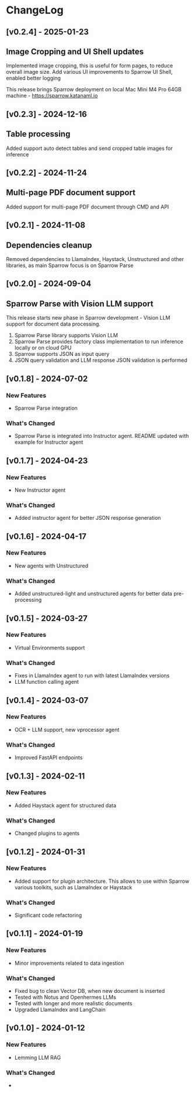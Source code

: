 # ChangeLog

## [v0.2.4] - 2025-01-23

## Image Cropping and UI Shell updates

Implemented image cropping, this is useful for form pages, to reduce overall image size. Add various UI improvements to Sparrow UI Shell, enabled better logging

This release brings Sparrow deployment on local Mac Mini M4 Pro 64GB machine - https://sparrow.katanaml.io


## [v0.2.3] - 2024-12-16

## Table processing

Added support auto detect tables and send cropped table images for inference


## [v0.2.2] - 2024-11-24

## Multi-page PDF document support

Added support for multi-page PDF document through CMD and API

## [v0.2.1] - 2024-11-08

## Dependencies cleanup

Removed dependencies to LlamaIndex, Haystack, Unstructured and other libraries, as main Sparrow focus is on Sparrow Parse

## [v0.2.0] - 2024-09-04

## Sparrow Parse with Vision LLM support

This release starts new phase in Sparrow development - Vision LLM support for document data processing.

1. Sparrow Parse library supports Vision LLM
2. Sparrow Parse provides factory class implementation to run inference locally or on cloud GPU
3. Sparrow supports JSON as input query
4. JSON query validation and LLM response JSON validation is performed

## [v0.1.8] - 2024-07-02

### New Features

- Sparrow Parse integration

### What's Changed

- Sparrow Parse is integrated into Instructor agent. README updated with example for Instructor agent

  

## [v0.1.7] - 2024-04-23

### New Features

- New Instructor agent

### What's Changed

- Added instructor agent for better JSON response generation



## [v0.1.6] - 2024-04-17

### New Features

- New agents with Unstructured

### What's Changed

- Added unstructured-light and unstructured agents for better data pre-processing




## [v0.1.5] - 2024-03-27

### New Features

- Virtual Environments support

### What's Changed

- Fixes in LlamaIndex agent to run with latest LlamaIndex versions
- LLM function calling agent




## [v0.1.4] - 2024-03-07

### New Features

- OCR + LLM support, new vprocessor agent

### What's Changed

- Improved FastAPI endpoints




## [v0.1.3] - 2024-02-11

### New Features

- Added Haystack agent for structured data

### What's Changed

- Changed plugins to agents

  

## [v0.1.2] - 2024-01-31

### New Features

- Added support for plugin architecture. This allows to use within Sparrow various toolkits, such as LlamaIndex or Haystack

### What's Changed

- Significant code refactoring

  

## [v0.1.1] - 2024-01-19

### New Features

- Minor improvements related to data ingestion

### What's Changed

- Fixed bug to clean Vector DB, when new document is inserted
- Tested with Notus and Openhermes LLMs
- Tested with longer and more realistic documents
- Upgraded LlamaIndex and LangChain



## [v0.1.0] - 2024-01-12

### New Features

- Lemming LLM RAG

### What's Changed

- 
